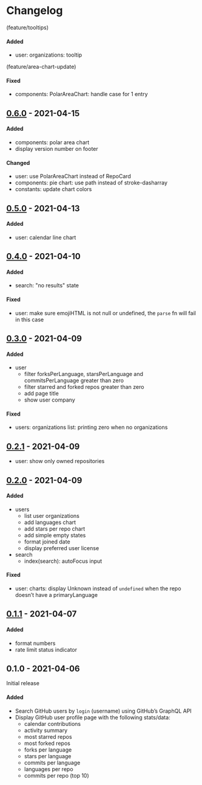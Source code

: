 # Changelog

(feature/tooltips)
#### Added
- user: organizations: tooltip

(feature/area-chart-update)
#### Fixed
- components: PolarAreaChart: handle case for 1 entry

## [0.6.0] - 2021-04-15
#### Added
- components: polar area chart
- display version number on footer
#### Changed
- user: use PolarAreaChart instead of RepoCard
- components: pie chart: use path instead of stroke-dasharray
- constants: update chart colors

## [0.5.0] - 2021-04-13
#### Added
- user: calendar line chart

## [0.4.0] - 2021-04-10
#### Added
- search: "no results" state
#### Fixed
- user: make sure emojiHTML is not null or undefined, the `parse` fn will fail in this case

## [0.3.0] - 2021-04-09
#### Added
- user
  - filter forksPerLanguage, starsPerLanguage and commitsPerLanguage greater than zero
  - filter starred and forked repos greater than zero
  - add page title
  - show user company
#### Fixed
- users: organizations list: printing zero when no organizations

## [0.2.1] - 2021-04-09
- user: show only owned repositories

## [0.2.0] - 2021-04-09
#### Added
- users
  - list user organizations
  - add languages chart
  - add stars per repo chart
  - add simple empty states
  - format joined date
  - display preferred user license
- search
  - index(search): autoFocus input

#### Fixed
- user: charts: display Unknown instead of `undefined` when the repo doesn’t have a primaryLanguage

## [0.1.1] - 2021-04-07
#### Added
- format numbers
- rate limit status indicator

## 0.1.0 - 2021-04-06
Initial release
#### Added
- Search GitHub users by `login` (username) using GitHub’s GraphQL API
- Display GitHub user profile page with the following stats/data:
  - calendar contributions
  - activity summary
  - most starred repos
  - most forked repos
  - forks per language
  - stars per language
  - commits per language
  - languages per repo
  - commits per repo (top 10)

[0.6.0]: https://github.com/noeldelgado/gh-profile-stats/compare/v0.5.0...v0.6.0
[0.5.0]: https://github.com/noeldelgado/gh-profile-stats/compare/v0.4.0...v0.5.0
[0.4.0]: https://github.com/noeldelgado/gh-profile-stats/compare/v0.3.0...v0.4.0
[0.3.0]: https://github.com/noeldelgado/gh-profile-stats/compare/v0.2.1...v0.3.0
[0.2.1]: https://github.com/noeldelgado/gh-profile-stats/compare/v0.2.0...v0.2.1
[0.2.0]: https://github.com/noeldelgado/gh-profile-stats/compare/v0.1.1...v0.2.0
[0.1.1]: https://github.com/noeldelgado/gh-profile-stats/compare/v0.1.0...v0.1.1

